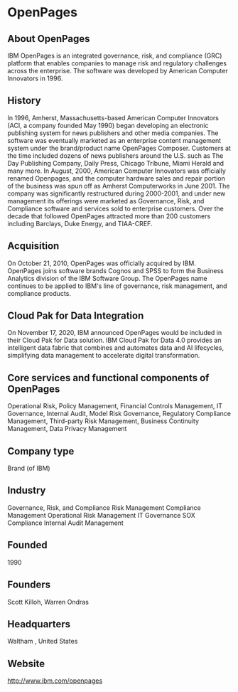 # OpenPages

## About OpenPages

IBM OpenPages is an integrated governance, risk, and compliance (GRC) platform that enables companies to manage risk and regulatory challenges across the enterprise. The software was developed by American Computer Innovators in 1996.

## History

In 1996, Amherst, Massachusetts-based American Computer Innovators (ACI, a company founded May 1990) began developing an electronic publishing system for news publishers and other media companies. The software was eventually marketed as an enterprise content management system under the brand/product name OpenPages Composer. Customers at the time included dozens of news publishers around the U.S. such as The Day Publishing Company, Daily Press, Chicago Tribune, Miami Herald and many more. In August, 2000, American Computer Innovators was officially renamed Openpages, and the computer hardware sales and repair portion of the business was spun off as Amherst Computerworks in June 2001. The company was significantly restructured during 2000-2001, and under new management its offerings were marketed as Governance, Risk, and Compliance software and services sold to enterprise customers. Over the decade that followed OpenPages attracted more than 200 customers including Barclays, Duke Energy, and TIAA-CREF.

## Acquisition

On October 21, 2010, OpenPages was officially acquired by IBM. OpenPages joins software brands Cognos and SPSS to form the Business Analytics division of the IBM Software Group. The OpenPages name continues to be applied to IBM's line of governance, risk management, and compliance products.

## Cloud Pak for Data Integration

On November 17, 2020, IBM announced OpenPages would be included in their Cloud Pak for Data solution. IBM Cloud Pak for Data 4.0 provides an intelligent data fabric that combines and automates data and AI lifecycles, simplifying data management to accelerate digital transformation.

## Core services and functional components of OpenPages

Operational Risk, Policy Management, Financial Controls Management, IT Governance, Internal Audit, Model Risk Governance, Regulatory Compliance Management, Third-party Risk Management, Business Continuity Management, Data Privacy Management

## Company type

Brand (of IBM)

## Industry

Governance, Risk, and Compliance Risk Management Compliance Management Operational Risk Management IT Governance SOX Compliance Internal Audit Management

## Founded

1990

## Founders

Scott Killoh, Warren Ondras

## Headquarters

Waltham , United States

## Website

http://www.ibm.com/openpages
